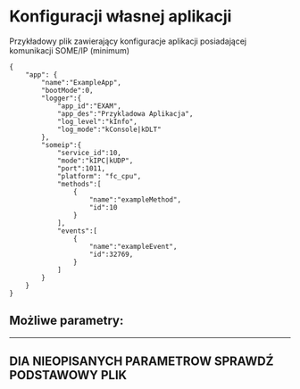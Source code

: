 # Konfiguracji własnej aplikacji

Przykładowy plik zawierający konfiguracje aplikacji posiadającej komunikacji SOME/IP (minimum)

```
{
    "app": {
        "name":"ExampleApp",
        "bootMode":0,
        "logger":{
            "app_id":"EXAM",
            "app_des":"Przykladowa Aplikacja",
            "log_level":"kInfo",
            "log_mode":"kConsole|kDLT"
        },
        "someip":{
            "service_id":10,
            "mode":"kIPC|kUDP",
            "port":1011,
            "platform": "fc_cpu",
            "methods":[
                {
                    "name":"exampleMethod",
                    "id":10
                }
            ],
            "events":[
                {
                    "name":"exampleEvent",
                    "id":32769,
                }
            ]
        }
    }
}
```

## Możliwe parametry:
---
DlA NIEOPISANYCH PARAMETROW SPRAWDŹ PODSTAWOWY PLIK
---